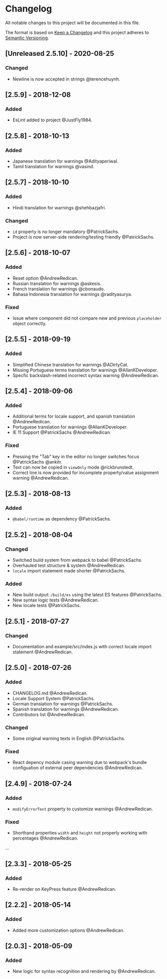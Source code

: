# Changelog
All notable changes to this project will be documented in this file.

The format is based on [Keep a Changelog](http://keepachangelog.com/en/1.0.0/)
and this project adheres to [Semantic Versioning](http://semver.org/spec/v2.0.0.html).

## [Unreleased 2.5.10] - 2020-08-25
### Changed
- Newline is now accepted in strings @terencehuynh.

## [2.5.9] - 2018-12-08
### Added
- EsLint added to project @JustFly1984.

## [2.5.8] - 2018-10-13
### Added
- Japanese translation for warnings @Adityaperiwal.
- Tamil translation for warnings @vasind.

## [2.5.7] - 2018-10-10
### Added
- Hindi translation for warnings @shehbazjafri.

### Changed
- `id` property is no longer mandatory @PatrickSachs.
- Project is now server-side rendering/testing friendly @PatrickSachs.

## [2.5.6] - 2018-10-07
### Added
- Reset option @AndrewRedican.
- Russian translation for warnings @askesis.
- French translation for warnings @cbonaudo.
- Bahasa Indonesia translation for warnings @radityasurya.

### Fixed
- Issue where component did not compare new and previous `placeholder` object correctly. 

## [2.5.5] - 2018-09-19
### Added
- Simplified Chinese translation for warnings @ADirtyCat.
- Missing Portuguese terms translation for warnings @AllanKDeveloper.
- Specfic backslash-related incorrect syntax warning @AndrewRedican.

## [2.5.4] - 2018-09-06
### Added
- Additional terms for locale support, and spanish translation @AndrewRedican.
- Portuguese translation for warnings @AllanKDeveloper.
- IE 11 Support @PatrickSachs @AndrewRedican.

### Fixed
- Pressing the "Tab" key in the editor no longer switches focus @PatrickSachs @ankitr.
- Text can now be copied in `viewOnly` mode @rickbrunstedt.
- Correct line is now provided for incomplete property/value assignment warning @AndrewRedican.

## [2.5.3] - 2018-08-13
### Added
- `@babel/runtime` as dependency @PatrickSachs.

## [2.5.2] - 2018-08-04
### Changed
- Switched build system from webpack to babel @PatrickSachs.
- Overhauled test structure & system @AndrewRedican.
- `locale` import statement made shorter @PatrickSachs.

### Added
- New build output: `/build/es` using the latest ES features @PatrickSachs.
- New syntax logic tests @AndrewRedican.
- New locale tests @PatrickSachs.

## [2.5.1] - 2018-07-27
### Changed
- Documentation and example/src/index.js with correct locale import statement @AndrewRedican.

## [2.5.0] - 2018-07-26
### Added
- CHANGELOG.md @AndrewRedican.
- Locale Support System @PatrickSachs.
- German translation for warnings @PatrickSachs.
- Spanish translation for warnings @AndrewRedican.
- Contributors list @AndrewRedican.

### Changed
- Some original warning texts in English @PatrickSachs.

### Fixed
- React depency module casing warning due to webpack's bundle configuation of external peer dependencies @AndrewRedican.

## [2.4.9] - 2018-07-24
### Added
- `modifyErrorText` property to customize warnings @AndrewRedican.

### Fixed
- Shorthand properties `width` and `height` not properly working with percentages @AndrewRedican.

...

## [2.3.3] - 2018-05-25
### Added
- Re-render on KeyPress feature @AndrewRedican.

## [2.2.2] - 2018-05-14
### Added
- Added more customization options @AndrewRedican.

## [2.0.3] - 2018-05-09
### Added
- New logic for syntax recognition and rendering by @AndrewRedican.